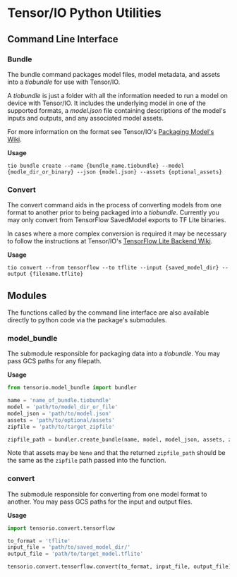 # Tensor/IO Python Utilities

## Command Line Interface

### Bundle

The bundle command packages model files, model metadata, and assets into a *tiobundle* for use with Tensor/IO.

A *tiobundle* is just a folder with all the information needed to run a model on device with Tensor/IO. It includes the underlying model in one of the supported formats, a *model.json* file containing descriptions of the model's inputs and outputs, and any associated model assets.

For more information on the format see Tensor/IO's [Packaging Model's Wiki](https://github.com/doc-ai/tensorio-ios/wiki/Packaging-Models).

**Usage**

```
tio bundle create --name {bundle_name.tiobundle} --model {modle_dir_or_binary} --json {model.json} --assets {optional_assets}
```

### Convert

The convert command aids in the process of converting models from one format to another prior to being packaged into a *tiobundle*. Currently you may only convert from TensorFlow SavedModel exports to TF Lite binaries.

In cases where a more complex conversion is required it may be necessary to follow the instructions at Tensor/IO's [TensorFlow Lite Backend Wiki](https://github.com/doc-ai/tensorio-ios/wiki/TensorFlow-Lite-Backend).

**Usage**

```
tio convert --from tensorflow --to tflite --input {saved_model_dir} --output {filename.tflite}
```

## Modules

The functions called by the command line interface are also available directly to python code via the package's submodules.

### model_bundle

The submodule responsible for packaging data into a *tiobundle*. You may pass GCS paths for any filepath.

**Usage**

```python
from tensorio.model_bundle import bundler

name = 'name_of_bundle.tiobundle'
model = 'path/to/model_dir_or_file'
model_json = 'path/to/model.json'
assets = 'path/to/optional/assets'
zipfile = 'path/to/target_zipfile'

zipfile_path = bundler.create_bundle(name, model, model_json, assets, zipfile)
```

Note that assets may be `None` and that the returned `zipfile_path` should be the same as the `zipfile` path passed into the function.

### convert

The submodule responsible for converting from one model format to another. You may pass GCS paths for the input and output files.

**Usage**

```python
import tensorio.convert.tensorflow

to_format = 'tflite'
input_file = 'path/to/saved_model_dir/'
output_file = 'path/to/target_model.tflite'

tensorio.convert.tensorflow.convert(to_format, input_file, output_file)

```
